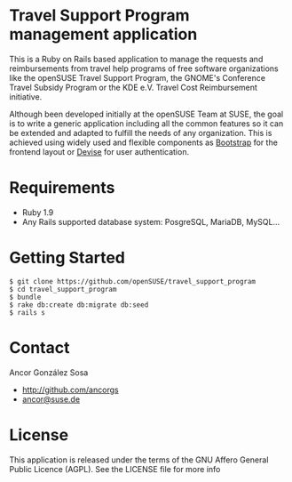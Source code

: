 # Travel Support Program management application

This is a Ruby on Rails based application to manage the requests and
reimbursements from travel help programs of free software organizations like the
openSUSE Travel Support Program, the GNOME's Conference Travel Subsidy Program
or the KDE e.V. Travel Cost Reimbursement initiative.

Although been developed initially at the openSUSE Team at SUSE, the goal is to
write a generic application including all the common features so it can be extended
and adapted to fulfill the needs of any organization. This is achieved using
widely used and flexible components as [Bootstrap](http://github.com/twitter/bootstrap)
for the frontend layout or [Devise](https://github.com/plataformatec/devise)
for user authentication.

# Requirements

* Ruby 1.9
* Any Rails supported database system: PosgreSQL, MariaDB, MySQL...

# Getting Started

```
$ git clone https://github.com/openSUSE/travel_support_program
$ cd travel_support_program
$ bundle
$ rake db:create db:migrate db:seed
$ rails s
```

# Contact

Ancor González Sosa

* http://github.com/ancorgs
* ancor@suse.de

# License

This application is released under the terms of the GNU Affero General Public
Licence (AGPL). See the LICENSE file for more info
